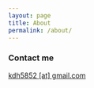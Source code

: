 ```yaml
---
layout: page
title: About
permalink: /about/
---
```


### Contact me

[kdh5852 [at] gmail.com](mailto:kdh5852@gmail.com)
